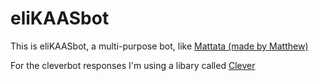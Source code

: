 # eliKAASbot
This is eliKAASbot, a multi-purpose bot, like [Mattata (made by Matthew)](https://github.com/matthewhesketh/mattata)

For the cleverbot responses I'm using a libary called [Clever](https://github.com/bvanrijn/clever)
